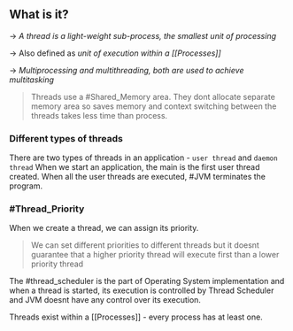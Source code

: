 
## What is it?

-> _A thread is a light-weight sub-process, the smallest unit of processing_

-> Also defined as _unit of execution within a [[Processes]]_

-> _Multiprocessing and multithreading, both are used to achieve multitasking_

> Threads use a #Shared_Memory area.
> They dont allocate separate memory area so saves memory and context switching between the threads takes less time than process.


### Different types of threads

There are two types of threads in an application - `user thread` and `daemon thread` 
When we start an application, the main is the first user thread created.
When all the user threads are executed, #JVM terminates the program.

### #Thread_Priority
When we create a thread, we can assign its priority.
>We can set different priorities to different threads but it doesnt guarantee that a higher priority thread will execute first than a lower priority thread 


The #thread_scheduler is the part of Operating System implementation and when a thread is started, its execution is controlled by Thread Scheduler and JVM doesnt have any control over its execution.


Threads exist within a [[Processes]] - every process has at least one.
